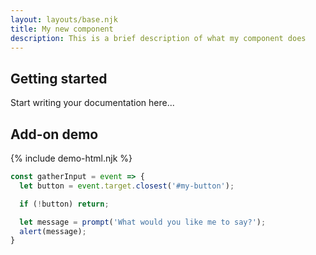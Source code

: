 ```yaml
---
layout: layouts/base.njk
title: My new component
description: This is a brief description of what my component does
---
```

## Getting started
Start writing your documentation here...

## Add-on demo
{% include demo-html.njk %}

```javascript
const gatherInput = event => {
  let button = event.target.closest('#my-button');

  if (!button) return;

  let message = prompt('What would you like me to say?');
  alert(message);
}
```